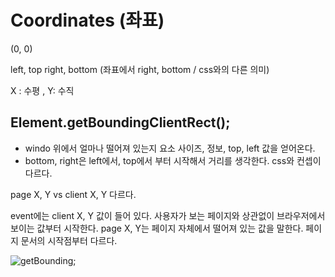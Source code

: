 # Coordinates (좌표)

(0, 0) 

left, top
right, bottom (좌표에서 right, bottom / css와의 다른 의미)

 X : 수평 , Y: 수직 

 ## Element.getBoundingClientRect(); 
 
 - windo 위에서 얼마나 떨어져 있는지 요소 사이즈, 정보, top, left 값을 얻어온다.
 - bottom, right은 left에서, top에서 부터 시작해서 거리를 생각한다. css와 컨셉이 다르다.
 
page X, Y vs client X, Y 다르다.

event에는 client X, Y 값이 들어 있다. 사용자가 보는 페이지와 상관없이 브라우저에서 보이는 값부터 시작한다.
page X, Y는  페이지 자체에서 떨어져 있는 값을 말한다. 페이지 문서의 시작점부터 다르다.


![getBounding](https://mdn.mozillademos.org/files/17155/element-box-diagram.png);  